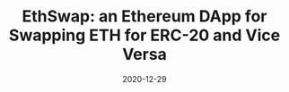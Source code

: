 ---
title: "EthSwap: an Ethereum DApp for Swapping ETH for ERC-20 and Vice Versa"
date: '2020-12-29'
---
